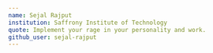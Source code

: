 ```yaml
---
name: Sejal Rajput
institution: Saffrony Institute of Technology
quote: Implement your rage in your personality and work.
github_user: sejal-rajput
---
```

